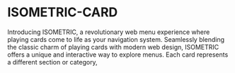 # ISOMETRIC-CARD
Introducing ISOMETRIC, a revolutionary web menu experience where playing cards come to life as your navigation system. Seamlessly blending the classic charm of playing cards with modern web design, ISOMETRIC offers a unique and interactive way to explore menus. Each card represents a different section or category,
